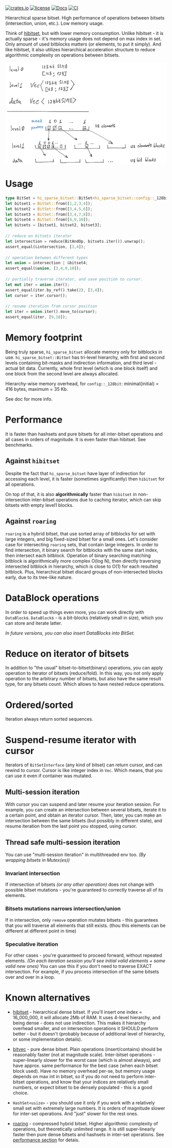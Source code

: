 [![crates.io](https://img.shields.io/crates/v/hi_sparse_bitset.svg)](https://crates.io/crates/hi_sparse_bitset)
[![license](https://img.shields.io/badge/license-Apache--2.0_OR_MIT-blue?style=flat-square)](#license)
[![Docs](https://docs.rs/hi_sparse_bitset/badge.svg)](https://docs.rs/hi_sparse_bitset)
[![CI](https://github.com/tower120/hi_sparse_bitset/actions/workflows/ci.yml/badge.svg?branch=main)](https://github.com/tower120/hi_sparse_bitset/actions/workflows/ci.yml)

Hierarchical sparse bitset. High performance of operations between bitsets (intersection, union, etc.).
Low memory usage.

Think of [hibitset](https://crates.io/crates/hibitset), but with lower memory consumption.
Unlike hibitset - it is actually sparse - it's memory usage does not depend on max index in set.
Only amount of used bitblocks matters (or elements, to put it simply).
And like hibitset, it also utilizes hierarchical acceleration structure to reduce
algorithmic complexity on operations between bitsets.

<picture>
  <source srcset="https://github.com/tower120/hi_sparse_bitset/raw/main/doc/hisparsebitset-dark-50.png" media="(prefers-color-scheme: dark)">
  <source srcset="https://github.com/tower120/hi_sparse_bitset/raw/main/doc/hisparsebitset-50.png" media="(prefers-color-scheme: light)">
  <img src="https://github.com/tower120/hi_sparse_bitset/raw/main/doc/hisparsebitset-bg-white-50.png">
</picture>

# Usage 

```rust
type BitSet = hi_sparse_bitset::BitSet<hi_sparse_bitset::config::_128bit>;
let bitset1 = BitSet::from([1,2,3,4]);
let bitset2 = BitSet::from([3,4,5,6]);
let bitset3 = BitSet::from([3,4,7,8]);
let bitset4 = BitSet::from([4,9,10]);
let bitsets = [bitset1, bitset2, bitset3];

// reduce on bitsets iterator
let intersection = reduce(BitAndOp, bitsets.iter()).unwrap();
assert_equal(&intersection, [3,4]);

// operation between different types
let union = intersection | &bitset4;
assert_equal(&union, [3,4,9,10]);

// partially traverse iterator, and save position to cursor.
let mut iter = union.iter();
assert_equal(iter.by_ref().take(2), [3,4]);
let cursor = iter.cursor();

// resume iteration from cursor position
let iter = union.iter().move_to(cursor);
assert_equal(iter, [9,10]);
```

# Memory footprint

Being truly sparse, `hi_sparse_bitset` allocate memory only for bitblocks in use.
`hi_sparse_bitset::BitSet` has tri-level hierarchy, with first and second levels
containing bit-masks and indirection information, and third level - actual bit data.
Currently, whole first level (which is one block itself) and one block from the
second level are always allocated.

Hierarchy-wise memory overhead, for `config::_128bit`:
minimal(initial) = 416 bytes, maximum = 35 Kb.

See doc for more info.

# Performance

It is faster than hashsets and pure bitsets for all inter-bitset operations
and all cases in orders of magnitude. It is even faster than 
hibitset. See benchmarks.

## Against `hibitset`

Despite the fact that `hi_sparse_bitset` have layer of indirection for accessing
each level, it is faster (sometimes significantly) then `hibitset` for all operations.

On top of that, it is also **algorithmically** faster than `hibitset` in 
non-intersection inter-bitset operations due to caching iterator, which
can skip bitsets with empty level1 blocks. 

## Against `roaring`

`roaring` is a hybrid bitset, that use sorted array of bitblocks for set with large integers,
and big fixed-sized bitset for a small ones.
Let's consider case for intersecting `roaring` sets, that contain large integers.
In order to find intersection, it binary search for bitblocks with the same start index,
then intersect each bitblock. Operation of binary searching matching bitblock 
is algorithmically more complex O(log N), then directly traversing intersected 
bitblock in hierarchy, which is close to O(1) for each resulted bitblock.
Plus, hierarchical bitset discard groups of non-intersected blocks
early, due to its tree-like nature.

# DataBlock operations

In order to speed up things even more, you can work directly with
`DataBlock`s. `DataBlock`s - is a bit-blocks (relatively small in size), 
which you can store and iterate latter.

_In future versions, you can also insert DataBlocks into BitSet._

# Reduce on iterator of bitsets

In addition to "the usual" bitset-to-bitset(binary) operations,
you can apply operation to iterator of bitsets (reduce/fold).
In this way, you not only apply operation to the arbitrary
number of bitsets, but also have the same result type,
for any bitsets count. Which allows to have nested reduce
operations.

# Ordered/sorted

Iteration always return sorted sequences.

# Suspend-resume iterator with cursor

Iterators of `BitSetInterface` (any kind of bitset) can return cursor, 
and can rewind to cursor. Cursor is like integer index in `Vec`.
Which means, that you can use it even if container was mutated.

## Multi-session iteration

With cursor you can suspend and later resume your iteration 
session. For example, you can create an intersection between several bitsets, iterate it
to a certain point, and obtain an iterator cursor. Then, later,
you can make an intersection between the same bitsets (but possibly in different state),
and resume iteration from the last point you stopped, using cursor.

## Thread safe multi-session iteration

You can use "multi-session iteration" in multithreaded env too.
_(By wrapping bitsets in Mutex(es))_

### Invariant intersection

If intersection of bitsets _(or any other operation)_ does not change with possible bitset mutations - you're guaranteed to correctly traverse all of its elements.

### Bitsets mutations narrows intersection/union

If in intersection, only `remove` operation mutates bitsets - this guarantees that you will traverse all elements that still exists. (thou this elements can be different at different point in time)

### Speculative iteration

For other cases - you're guaranteed to proceed forward, without repeated elements.
_(On each iteration session you'll see initial valid elements + some valid new ones)_
You can use this if you don't need to traverse EXACT intersection. For example, if you
process intersection of the same bitsets over and over in a loop.

# Known alternatives

* [hibitset](https://crates.io/crates/hibitset) - hierarchical dense bitset. 
    If you'll insert one index = 16_000_000, it will allocate 2Mb of RAM. 
    It uses 4-level hierarchy, and being dense - does not use indirection.
    This makes it hierarchy overhead smaller, and on intersection operations it SHOULD perform
    better - but it doesn't (probably because of additional level of hierarchy, or some 
    implementation details).

* [bitvec](https://crates.io/crates/bitvec) - pure dense bitset. Plain operations (insert/contains)
    should be reasonably faster (not at magnitude scale).
    Inter-bitset operations - super-linearly slower for the worst case (which is almost always), 
    and have approx. same performance for the best case (when each bitset block used).
    Have no memory overhead per-se, but memory usage depends on max int in bitset, 
    so if you do not need to perform inter-bitset operations,
    and know that your indices are relatively small numbers, or expect bitset to be
    densely populated - this is a good choice.

* `HashSet<usize>` - you should use it only if you work with a relatively small
   set with extremely large numbers. 
   It is orders of magnitude slower for inter-set operations.
   And "just" slower for the rest ones.

*  [roaring](https://crates.io/crates/roaring) - compressed hybrid bitset. 
   Higher algorithmic complexity of operations, but theoretically unlimited range.
   It is still super-linearly faster then pure dense bitsets and hashsets in inter-set
   operations. See [performance section](#against-roaring) for detais.